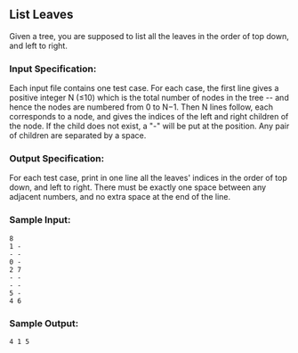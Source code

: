 ## List Leaves

Given a tree, you are supposed to list all the leaves in the order of top down, and left to right.

### Input Specification:
Each input file contains one test case. For each case, the first line gives a positive integer N (≤10) which is the total number of nodes in the tree -- and hence the nodes are numbered from 0 to N−1. Then N lines follow, each corresponds to a node, and gives the indices of the left and right children of the node. If the child does not exist, a "-" will be put at the position. Any pair of children are separated by a space.

### Output Specification:
For each test case, print in one line all the leaves' indices in the order of top down, and left to right. There must be exactly one space between any adjacent numbers, and no extra space at the end of the line.

### Sample Input:
```
8
1 -
- -
0 -
2 7
- -
- -
5 -
4 6
```

### Sample Output:
```
4 1 5
```